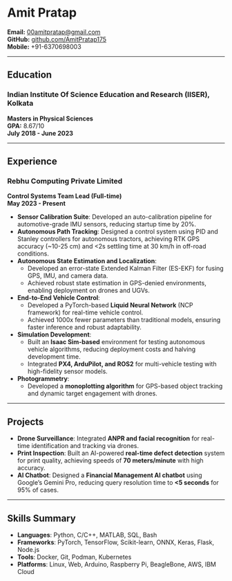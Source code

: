# Amit Pratap

**Email:** 00amitpratap@gmail.com  
**GitHub:** [github.com/AmitPratap175](https://github.com/AmitPratap175)  
**Mobile:** +91-6370698003  

---

## Education

### Indian Institute Of Science Education and Research (IISER), Kolkata  
**Masters in Physical Sciences**  
**GPA:** 8.67/10  
**July 2018 - June 2023**  

---

## Experience

### Rebhu Computing Private Limited  
**Control Systems Team Lead (Full-time)**  
**May 2023 - Present**  

- **Sensor Calibration Suite**: Developed an auto-calibration pipeline for automotive-grade IMU sensors, reducing startup time by 20%.
- **Autonomous Path Tracking**: Designed a control system using PID and Stanley controllers for autonomous tractors, achieving RTK GPS accuracy (~10-25 cm) and <2s settling time at 30 km/h in off-road conditions.
- **Autonomous State Estimation and Localization**:
  - Developed an error-state Extended Kalman Filter (ES-EKF) for fusing GPS, IMU, and camera data.
  - Achieved robust state estimation in GPS-denied environments, enabling deployment on drones and UGVs.
- **End-to-End Vehicle Control**:
  - Developed a PyTorch-based **Liquid Neural Network** (NCP framework) for real-time vehicle control.
  - Achieved 1000x fewer parameters than traditional models, ensuring faster inference and robust adaptability.
- **Simulation Development**:
  - Built an **Isaac Sim-based** environment for testing autonomous vehicle algorithms, reducing deployment costs and halving development time.
  - Integrated **PX4, ArduPilot, and ROS2** for multi-vehicle testing with high-fidelity sensor models.
- **Photogrammetry**:
  - Developed a **monoplotting algorithm** for GPS-based object tracking and dynamic target engagement with drones.

---

## Projects

- **Drone Surveillance**: Integrated **ANPR and facial recognition** for real-time identification and tracking via drones.
- **Print Inspection**: Built an AI-powered **real-time defect detection** system for print quality, achieving speeds of **70 meters/minute** with high accuracy.
- **AI Chatbot**: Designed a **Financial Management AI chatbot** using Google’s Gemini Pro, reducing query resolution time to **<5 seconds** for 95% of cases.

---

## Skills Summary

- **Languages**: Python, C/C++, MATLAB, SQL, Bash
- **Frameworks**: PyTorch, TensorFlow, Scikit-learn, ONNX, Keras, Flask, Node.js
- **Tools**: Docker, Git, Podman, Kubernetes
- **Platforms**: Linux, Web, Arduino, Raspberry Pi, BeagleBone, AWS, IBM Cloud
